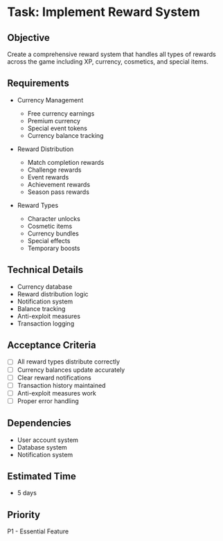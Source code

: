 # Task: Implement Reward System

## Objective
Create a comprehensive reward system that handles all types of rewards across the game including XP, currency, cosmetics, and special items.

## Requirements
- Currency Management
  * Free currency earnings
  * Premium currency
  * Special event tokens
  * Currency balance tracking

- Reward Distribution
  * Match completion rewards
  * Challenge rewards
  * Event rewards
  * Achievement rewards
  * Season pass rewards

- Reward Types
  * Character unlocks
  * Cosmetic items
  * Currency bundles
  * Special effects
  * Temporary boosts

## Technical Details
- Currency database
- Reward distribution logic
- Notification system
- Balance tracking
- Anti-exploit measures
- Transaction logging

## Acceptance Criteria
- [ ] All reward types distribute correctly
- [ ] Currency balances update accurately
- [ ] Clear reward notifications
- [ ] Transaction history maintained
- [ ] Anti-exploit measures work
- [ ] Proper error handling

## Dependencies
- User account system
- Database system
- Notification system

## Estimated Time
- 5 days

## Priority
P1 - Essential Feature